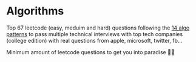 # Algorithms
Top 67 leetcode (easy, meduim and hard) questions following the [14 algo patterns](https://hackernoon.com/14-patterns-to-ace-any-coding-interview-question-c5bb3357f6ed) to pass multiple technical interviews with top tech companies (college edition) with real questions from apple, microsoft, twitter, fb...

Minimum amount of leetcode questions to get you into paradise 🌴🍹
